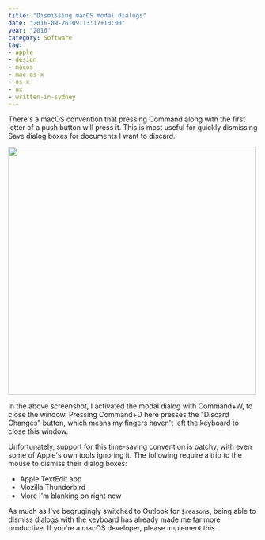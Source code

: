 ```yaml
---
title: "Dismissing macOS modal dialogs"
date: "2016-09-26T09:13:17+10:00"
year: "2016"
category: Software
tag:
- apple
- design
- macos
- mac-os-x
- os-x
- ux
- written-in-sydney
---
```

There's a macOS convention that pressing Command along with the first letter of a push button will press it. This is most useful for quickly dismissing Save dialog boxes for documents I want to discard.

<p><img src="https://rubenerd.com/files/2016/discard-outlook.png" alt="" srcset="https://rubenerd.com/files/2016/discard-outlook.png 1x, https://rubenerd.com/files/2016/discard-outlook@2x.png 2x" style="width:500px; height:px" /></p>

In the above screenshot, I activated the modal dialog with Command+W, to close the window. Pressing Command+D here presses the "Discard Changes" button, which means my fingers haven't left the keyboard to close this window.

Unfortunately, support for this time-saving convention is patchy, with even some of Apple's own tools ignoring it. The following require a trip to the mouse to dismiss their dialog boxes:

* Apple TextEdit.app
* Mozilla Thunderbird
* More I'm blanking on right now

As much as I've begrugingly switched to Outlook for `$reasons`, being able to dismiss dialogs with the keyboard has already made me far more productive. If you're a macOS developer, please implement this.

